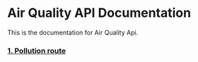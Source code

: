 # Air Quality API Documentation

This is the documentation for Air Quality Api.

### [1. Pollution route](/Documentation/Pollution/ReadMe.md)
